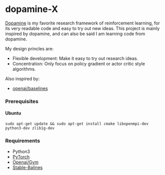 # dopamine-X
[Dopamine](https://github.com/google/dopamine) is my favorite research framework of reinforcement learning, for
its very readable code and easy to try out new ideas. This 
project is mainly inspired by dopamine, and can also be said I am learning code from dopamine.  
  
My design princles are:  
- Flexible development: Make it easy to try out research ideas.  
- Concentration: Only focus on policy gradient or actor critic style algorithms.

Also inspired by:
- [openai/baselines](https://github.com/openai/baselines)

### Prerequisites
#### Ubuntu
`sudo apt-get update && sudo apt-get install cmake libopenmpi-dev python3-dev zlib1g-dev`

### Requirements
- Python3
- [PyTorch](https://pytorch.org/)
- [Openai/Gym](https://gym.openai.com/)
- [Stable-Balines](https://github.com/hill-a/stable-baselines)

